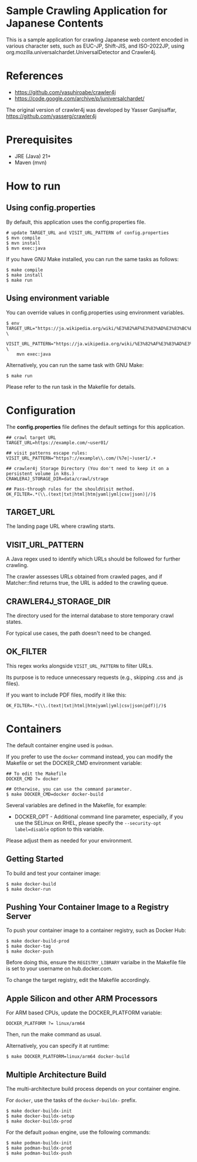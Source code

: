 # Sample Crawling Application for Japanese Contents

This is a sample application for crawling Japanese web content encoded in various character sets, such as EUC-JP, Shift-JIS, and ISO-2022JP, using org.mozilla.universalchardet.UniversalDetector and Crawler4j.

# References

* https://github.com/yasuhiroabe/crawler4j
* https://code.google.com/archive/p/juniversalchardet/

The original version of crawler4j was developed by Yasser Ganjisaffar, https://github.com/yasserg/crawler4j

# Prerequisites

* JRE (Java) 21+
* Maven (mvn)

# How to run

## Using config.properties

By default, this application uses the config.properties file.

```
# update TARGET_URL and VISIT_URL_PATTERN of config.properties
$ mvn compile
$ mvn install
$ mvn exec:java 
```

If you have GNU Make installed, you can run the same tasks as follows:

```
$ make compile
$ make install
$ make run
```

## Using environment variable

You can override values in config.properties using environment variables.

```
$ env TARGET_URL="https://ja.wikipedia.org/wiki/%E3%82%AF%E3%83%AD%E3%83%BC%E3%83%A9" \
    VISIT_URL_PATTERN="https://ja.wikipedia.org/wiki/%E3%82%AF%E3%83%AD%E3%83%BC%E3%83%A9" \
    mvn exec:java
```

Alternatively, you can run the same task with GNU Make:

```
$ make run
```

Please refer to the run task in the Makefile for details.

# Configuration

The **config.properties** file defines the default settings for this application.

```
## crawl target URL
TARGET_URL=https://example.com/~user01/

## visit patterns escape rules:
VISIT_URL_PATTERN=^https?://example\\.com/(%7e|~)user1/.+

## crawler4j Storage Directory (You don't need to keep it on a persistent volume in k8s.)
CRAWLER4J_STORAGE_DIR=data/crawl/strage

## Pass-through rules for the shouldVisit method.
OK_FILTER=.*(\\.(text|txt|html|htm|yaml|yml|csv|json)|/)$
```

## TARGET_URL

The landing page URL where crawling starts.

## VISIT_URL_PATTERN

A Java regex used to identify which URLs should be followed for further crawling.

The crawler assesses URLs obtained from crawled pages, and if Matcher::find returns true, the URL is added to the crawling queue.

## CRAWLER4J_STORAGE_DIR

The directory used for the internal database to store temporary crawl states.

For typical use cases, the path doesn't need to be changed.

## OK_FILTER

This regex works alongside ``VISIT_URL_PATTERN`` to filter URLs.

Its purpose is to reduce unnecessary requests (e.g., skipping .css and .js files).

If you want to include PDF files, modify it like this:

```
OK_FILTER=.*(\\.(text|txt|html|htm|yaml|yml|csv|json|pdf)|/)$
```

# Containers

The default container engine used is `podman`.

If you prefer to use the ``docker`` command instead, you can modify the Makefile or set the DOCKER_CMD environment variable:

```
## To edit the Makefile
DOCKER_CMD ?= docker

## Otherwise, you can use the command parameter.
$ make DOCKER_CMD=docker docker-build
```

Several variables are defined in the Makefile, for example:

* DOCKER_OPT - Additional command line parameter, especially, if you use the SELinux on RHEL, please specify the `--security-opt label=disable` option to this variable.

Please adjust them as needed for your environment.

## Getting Started

To build and test your container image:

```
$ make docker-build
$ make docker-run
```

## Pushing Your Container Image to a Registry Server

To push your container image to a container registry, such as Docker Hub:

```
$ make docker-build-prod
$ make docker-tag
$ make docker-push
```

Before doing this, ensure the `REGISTRY_LIBRARY` varialbe in the  Makefile file is set to your username on hub.docker.com.

To change the target registry, edit the Makefile accordingly.

## Apple Silicon and other ARM Processors

For ARM based CPUs, update the DOCKER_PLATFORM variable:

```
DOCKER_PLATFORM ?= linux/arm64
```

Then, run the make command as usual.

Alternatively, you can specify it at runtime:

```
$ make DOCKER_PLATFORM=linux/arm64 docker-build
```

## Multiple Architecture Build

The multi-architecture build process depends on your container engine.

For `docker`, use the tasks of the `docker-buildx-` prefix.

```
$ make docker-buildx-init
$ make docker-buildx-setup
$ make docker-buildx-prod
```

For the default `podman` engine, use the following commands:

```
$ make podman-buildx-init
$ make podman-buildx-prod
$ make podman-buildx-push
```


